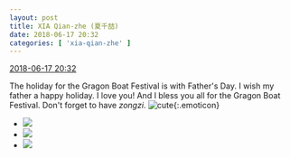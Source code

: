 ```yaml
---
layout: post
title: XIA Qian-zhe (夏千喆)
date: 2018-06-17 20:32
categories: [ 'xia-qian-zhe' ]
---
```


<div class="weibo-info">
  <a href="https://weibo.com/6505420082/GlOHncJqu">2018-06-17 20:32</a>
</div>

The holiday for the Gragon Boat Festival is with Father's Day. I wish my father a happy holiday. I love you! And I bless you all for the Gragon Boat Festival. Don't forget to have *zongzi*. ![cute](https://img.t.sinajs.cn/t4/appstyle/expression/ext/normal/09/2018new_keai_org.png){:.emoticon}

<!-- more -->

<ul class="weibo-pic-list-1">
  <li class="weibo-pic">
    <a href="http://wx1.sinaimg.cn/mw690/0076g4Wmgy1fseg7fu5nvj30m80goqcd.jpg"><img src="http://wx1.sinaimg.cn/thumb150/0076g4Wmgy1fseg7fu5nvj30m80goqcd.jpg"/></a>
  </li>
  <li class="weibo-pic">
    <a href="http://wx3.sinaimg.cn/mw690/0076g4Wmgy1fseg7efdsxj30u0140gmt.jpg"><img src="http://wx3.sinaimg.cn/thumb150/0076g4Wmgy1fseg7efdsxj30u0140gmt.jpg"/></a>
  </li>
  <li class="weibo-pic">
    <a href="http://wx1.sinaimg.cn/mw690/0076g4Wmgy1fseg7gn15wj30u0140q4l.jpg"><img src="http://wx1.sinaimg.cn/thumb150/0076g4Wmgy1fseg7gn15wj30u0140q4l.jpg"/></a>
  </li>
</ul>
